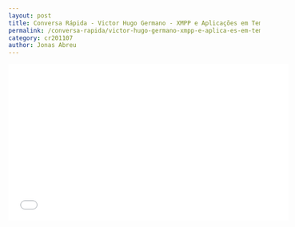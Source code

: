 ```yaml
---
layout: post
title: Conversa Rápida - Victor Hugo Germano - XMPP e Aplicações em Tempo Real
permalink: /conversa-rapida/victor-hugo-germano-xmpp-e-aplica-es-em-tempo-real
category: cr201107
author: Jonas Abreu
---
```


<iframe width="560" height="315" src="//www.youtube.com/embed/xk5XCRK_QxI" frameborder="0" allowfullscreen></iframe>
